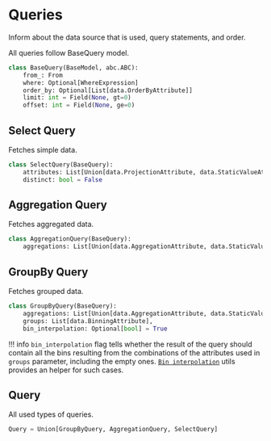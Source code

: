 # Queries

Inform about the data source that is used, query statements, and order.

All queries follow BaseQuery model.

```python
class BaseQuery(BaseModel, abc.ABC):
    from_: From
    where: Optional[WhereExpression]
    order_by: Optional[List[data.OrderByAttribute]]
    limit: int = Field(None, gt=0)
    offset: int = Field(None, ge=0)
```

## Select Query

Fetches simple data.

```python
class SelectQuery(BaseQuery):
    attributes: List[Union[data.ProjectionAttribute, data.StaticValueAttribute]]
    distinct: bool = False
```

## Aggregation Query

Fetches aggregated data.

```python
class AggregationQuery(BaseQuery):
    aggregations: List[Union[data.AggregationAttribute, data.StaticValueAttribute]]
```

## GroupBy Query

Fetches grouped data.

```python
class GroupByQuery(BaseQuery):
    aggregations: List[Union[data.AggregationAttribute, data.StaticValueAttribute]]
    groups: List[data.BinningAttribute],
    bin_interpolation: Optional[bool] = True
```

!!! info
    `bin_interpolation` flag tells whether the result of the query should contain all the bins resulting from the combinations of the attributes used in `groups` parameter, including the empty ones. [`Bin interpolation`](../tools/utils.md#bin_interpolation) utils provides an helper for such cases.
## Query

All used types of queries.

```python
Query = Union[GroupByQuery, AggregationQuery, SelectQuery]
```
